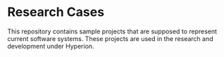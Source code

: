 # Research Cases

This repository contains sample projects that are supposed to represent current software systems. These projects are used in the research and development under Hyperion.